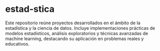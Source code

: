 # estad-stica
Este repositorio reúne proyectos desarrollados en el ámbito de la estadística y la ciencia de datos. Incluye implementaciones prácticas de modelos estadísticos, análisis exploratorios y técnicas avanzadas de machine learning, destacando su aplicación en problemas reales y educativos.
